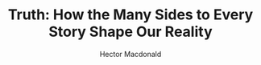 ---
title: "Truth: How the Many Sides to Every Story Shape Our Reality"
author: "Hector Macdonald"
isbn: "0316510823"
isbn13: "9780316510820"
rating: "0"
publisher: "Little, Brown Spark"
pages: "352"
publishYear: "2018"
read: ""
goodreads_id: "35604721"
---